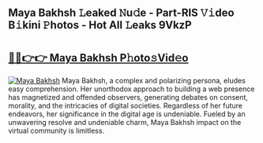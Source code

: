 ## Maya Bakhsh 𝙻eaked 𝙽u𝚍e - Part-RIS 𝚅𝚒deo B𝚒kini 𝙿hotos - Hot All 𝙻eaks 9VkzP

# <h2><a href="http://ld2yl7.urlbe.top/?page=Maya+Bakhsh">🔗🔗👉👉 Maya Bakhsh P𝚑oto𝚜Vid𝚎o</a></h2>

[![Maya Bakhsh](https://i.imgur.com/eBuTRDB.gif)](http://ld2yl7.urlbe.top/?page=Maya+Bakhsh)
Maya Bakhsh, a complex and polarizing persona, eludes easy comprehension. Her unorthodox approach to building a web presence has magnetized and offended observers, generating debates on consent, morality, and the intricacies of digital societies. Regardless of her future endeavors, her significance in the digital age is undeniable. Fueled by an unwavering resolve and undeniable charm, Maya Bakhsh impact on the virtual community is limitless.
